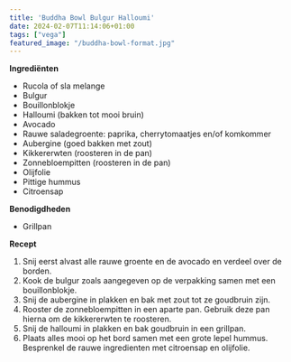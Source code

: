 ```yaml
---
title: 'Buddha Bowl Bulgur Halloumi'
date: 2024-02-07T11:14:06+01:00
tags: ["vega"]
featured_image: "/buddha-bowl-format.jpg"
---
```


**Ingrediënten**
- Rucola of sla melange
- Bulgur
- Bouillonblokje
- Halloumi (bakken tot mooi bruin)
- Avocado
- Rauwe saladegroente: paprika, cherrytomaatjes en/of komkommer
- Aubergine (goed bakken met zout)
- Kikkererwten (roosteren in de pan)
- Zonnebloempitten (roosteren in de pan)
- Olijfolie
- Pittige hummus
- Citroensap

**Benodigdheden**
- Grillpan

**Recept**
1. Snij eerst alvast alle rauwe groente en de avocado en verdeel over de borden.
2. Kook de bulgur zoals aangegeven op de verpakking samen met een bouillonblokje.
3. Snij de aubergine in plakken en bak met zout tot ze goudbruin zijn.
4. Rooster de zonnebloempitten in een aparte pan. Gebruik deze pan hierna om de kikkererwten te roosteren.
5. Snij de halloumi in plakken en bak goudbruin in een grillpan.
6. Plaats alles mooi op het bord samen met een grote lepel hummus. Besprenkel de rauwe ingredienten met citroensap en olijfolie. 